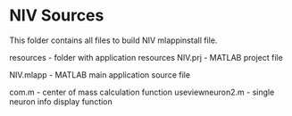 # NIV Sources

This folder contains all files to build NIV mlappinstall file.


resources - folder with application resources
NIV.prj   - MATLAB project file

NIV.mlapp - MATLAB main application source file

com.m     - center of mass calculation function
useviewneuron2.m - single neuron info display function